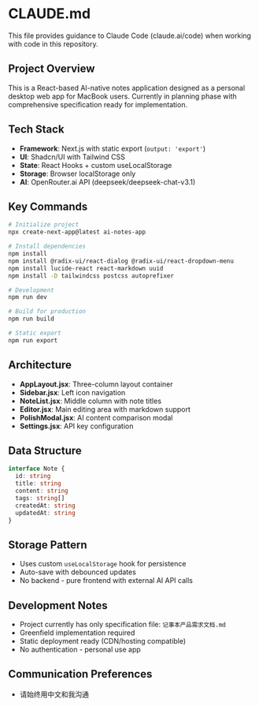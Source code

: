 # CLAUDE.md

This file provides guidance to Claude Code (claude.ai/code) when working with code in this repository.

## Project Overview
This is a React-based AI-native notes application designed as a personal desktop web app for MacBook users. Currently in planning phase with comprehensive specification ready for implementation.

## Tech Stack
- **Framework**: Next.js with static export (`output: 'export'`)
- **UI**: Shadcn/UI with Tailwind CSS
- **State**: React Hooks + custom useLocalStorage
- **Storage**: Browser localStorage only
- **AI**: OpenRouter.ai API (deepseek/deepseek-chat-v3.1)

## Key Commands
```bash
# Initialize project
npx create-next-app@latest ai-notes-app

# Install dependencies
npm install
npm install @radix-ui/react-dialog @radix-ui/react-dropdown-menu
npm install lucide-react react-markdown uuid
npm install -D tailwindcss postcss autoprefixer

# Development
npm run dev

# Build for production
npm run build

# Static export
npm run export
```

## Architecture
- **AppLayout.jsx**: Three-column layout container
- **Sidebar.jsx**: Left icon navigation
- **NoteList.jsx**: Middle column with note titles
- **Editor.jsx**: Main editing area with markdown support
- **PolishModal.jsx**: AI content comparison modal
- **Settings.jsx**: API key configuration

## Data Structure
```typescript
interface Note {
  id: string
  title: string
  content: string
  tags: string[]
  createdAt: string
  updatedAt: string
}
```

## Storage Pattern
- Uses custom `useLocalStorage` hook for persistence
- Auto-save with debounced updates
- No backend - pure frontend with external AI API calls

## Development Notes
- Project currently has only specification file: `记事本产品需求文档.md`
- Greenfield implementation required
- Static deployment ready (CDN/hosting compatible)
- No authentication - personal use app

## Communication Preferences
- 请始终用中文和我沟通